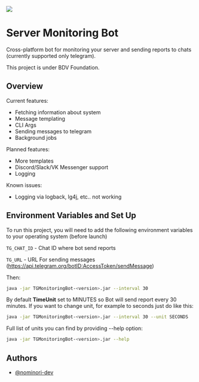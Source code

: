![](https://github.com/nominori-dev/TGMonitoringBot/blob/master/banner.png)

# Server Monitoring Bot

Cross-platform bot for monitoring your server and sending reports to chats (currently supported only
telegram). 

This project is under BDV Foundation.

## Overview

Current features:
* Fetching information about system
* Message templating
* CLI Args
* Sending messages to telegram
* Background jobs 

Planned features:
* More templates
* Discord/Slack/VK Messenger support
* Logging


Known issues:
* Logging via logback, lg4j, etc.. not working


## Environment Variables and Set Up

To run this project, you will need to add the following environment variables to your
operating system (before launch)

`TG_CHAT_ID` - Chat ID where bot send reports

`TG_URL` - URL For sending messages (https://api.telegram.org/botID:AccessToken/sendMessage)

Then:

```bash
java -jar TGMonitoringBot-<version>.jar --interval 30
```

By default **TimeUnit** set to MINUTES so Bot will send report every 30 minutes.
If you want to change unit, for example to seconds just do like this:

```bash
java -jar TGMonitoringBot-<version>.jar --interval 30 --unit SECONDS
```

Full list of units you can find by providing --help option:
```bash
java -jar TGMonitoringBot-<version>.jar --help
```

## Authors

- [@nominori-dev](https://www.github.com/nominori-dev)

